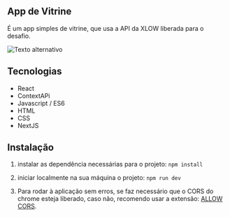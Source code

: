 ## App de Vitrine
É um app simples de vitrine, que usa a API da XLOW liberada para o desafio.

![Texto alternativo](https://i.imgur.com/S86G2PU.png)
## Tecnologias
- React
- ContextAPi
- Javascript / ES6
- HTML
- CSS
- NextJS


## Instalação
1. instalar as dependência necessárias para o projeto: ```npm install```
2. iniciar localmente na sua máquina o projeto: ```npm run dev```

3. Para rodar à aplicação sem erros, se faz necessário que o CORS do chrome esteja liberado, caso não, recomendo usar a extensão: [ALLOW CORS](https://mybrowseraddon.com/access-control-allow-origin.html).


